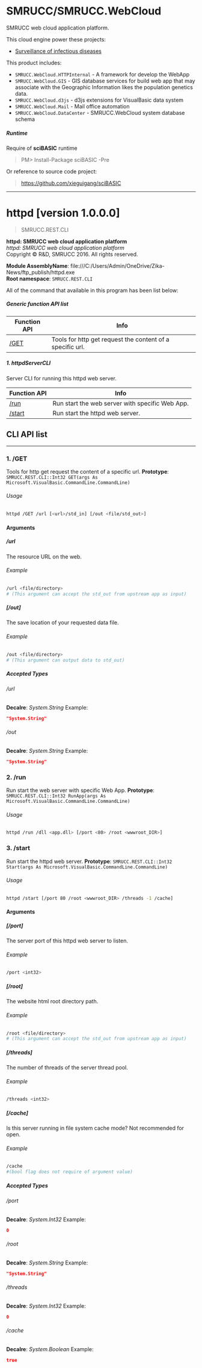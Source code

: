 # SMRUCC/SMRUCC.WebCloud

SMRUCC web cloud application platform.

This cloud engine power these projects:

+ [Surveillance of infectious diseases](http://120.76.195.65/)

This product includes:

+ ``SMRUCC.WebCloud.HTTPInternal`` - A framework for develop the WebApp
+ ``SMRUCC.WebCloud.GIS`` - GIS database services for build web app that may associate with the Geographic Information likes the population genetics data.
+ ``SMRUCC.WebCloud.d3js`` - d3js extensions for VisualBasic data system
+ ``SMRUCC.WebCloud.Mail`` - Mail office automation
+ ``SMRUCC.WebCloud.DataCenter`` - SMRUCC.WebCloud system database schema

##### Runtime

Require of **sciBASIC** runtime

> PM> Install-Package sciBASIC -Pre

Or reference to source code project:

> https://github.com/xieguigang/sciBASIC

<hr>

# httpd [version 1.0.0.0]
> SMRUCC.REST.CLI

<!--more-->

**httpd: SMRUCC web cloud application platform**<br/>
_httpd: SMRUCC web cloud application platform_<br/>
Copyright © R&D, SMRUCC 2016. All rights reserved.

**Module AssemblyName**: file:///C:/Users/Admin/OneDrive/Zika-News/ftp_publish/httpd.exe<br/>
**Root namespace**: ``SMRUCC.REST.CLI``<br/>


All of the command that available in this program has been list below:

##### Generic function API list
|Function API|Info|
|------------|----|
|[/GET](#/GET)|Tools for http get request the content of a specific url.|


##### 1. httpdServerCLI

Server CLI for running this httpd web server.


|Function API|Info|
|------------|----|
|[/run](#/run)|Run start the web server with specific Web App.|
|[/start](#/start)|Run start the httpd web server.|

## CLI API list
--------------------------
<h3 id="/GET"> 1. /GET</h3>

Tools for http get request the content of a specific url.
**Prototype**: ``SMRUCC.REST.CLI::Int32 GET(args As Microsoft.VisualBasic.CommandLine.CommandLine)``

###### Usage
```bash
httpd /GET /url [<url>/std_in] [/out <file/std_out>]
```


#### Arguments
##### /url
The resource URL on the web.

###### Example
```bash
/url <file/directory>
# (This argument can accept the std_out from upstream app as input)
```
##### [/out]
The save location of your requested data file.

###### Example
```bash
/out <file/directory>
# (This argument can output data to std_out)
```
##### Accepted Types
###### /url
**Decalre**:  _System.String_
Example: 
```json
"System.String"
```

###### /out
**Decalre**:  _System.String_
Example: 
```json
"System.String"
```

<h3 id="/run"> 2. /run</h3>

Run start the web server with specific Web App.
**Prototype**: ``SMRUCC.REST.CLI::Int32 RunApp(args As Microsoft.VisualBasic.CommandLine.CommandLine)``

###### Usage
```bash
httpd /run /dll <app.dll> [/port <80> /root <wwwroot_DIR>]
```
<h3 id="/start"> 3. /start</h3>

Run start the httpd web server.
**Prototype**: ``SMRUCC.REST.CLI::Int32 Start(args As Microsoft.VisualBasic.CommandLine.CommandLine)``

###### Usage
```bash
httpd /start [/port 80 /root <wwwroot_DIR> /threads -1 /cache]
```


#### Arguments
##### [/port]
The server port of this httpd web server to listen.

###### Example
```bash
/port <int32>
```
##### [/root]
The website html root directory path.

###### Example
```bash
/root <file/directory>
# (This argument can accept the std_out from upstream app as input)
```
##### [/threads]
The number of threads of the server thread pool.

###### Example
```bash
/threads <int32>
```
##### [/cache]
Is this server running in file system cache mode? Not recommended for open.

###### Example
```bash
/cache
#(bool flag does not require of argument value)
```
##### Accepted Types
###### /port
**Decalre**:  _System.Int32_
Example: 
```json
0
```

###### /root
**Decalre**:  _System.String_
Example: 
```json
"System.String"
```

###### /threads
**Decalre**:  _System.Int32_
Example: 
```json
0
```

###### /cache
**Decalre**:  _System.Boolean_
Example: 
```json
true
```

